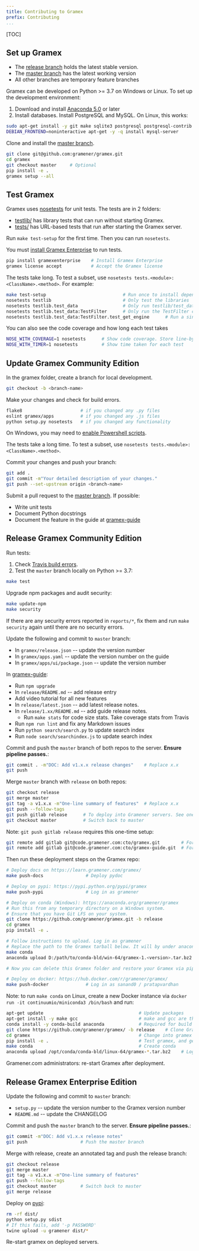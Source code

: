 ```yaml
---
title: Contributing to Gramex
prefix: Contributing
...
```


[TOC]

## Set up Gramex

- The [release branch](http://github.com/gramener/gramex/tree/release/)
  holds the latest stable version.
- The [master branch](http://github.com/gramener/gramex/tree/master/) has the
  latest working version
- All other branches are temporary feature branches

Gramex can be developed on Python >= 3.7 on Windows or Linux.
To set up the development environment:

1. Download and install [Anaconda 5.0](http://continuum.io/downloads) or later
2. Install databases. Install PostgreSQL and MySQL. On Linux, this works:

```bash
sudo apt-get install -y git make sqlite3 postgresql postgresql-contrib libpq-dev python-dev
DEBIAN_FRONTEND=noninteractive apt-get -y -q install mysql-server
```

Clone and install the [master branch](http://github.com/gramener/gramex/tree/master/).

```bash
git clone git@github.com:gramener/gramex.git
cd gramex
git checkout master     # Optional
pip install -e .
gramex setup --all
```

## Test Gramex

Gramex uses [nosetests](https://nose.readthedocs.io/en/latest/) for unit tests.
The tests are in 2 folders:

- [testlib/](https://github.com/gramener/gramex/tree/release/testlib/)
  has library tests that can run without starting Gramex.
- [tests/](https://github.com/gramener/gramex/tree/release/tests/)
  has URL-based tests that run after starting the Gramex server.

Run `make test-setup` for the first time. Then you can run `nosetests`.

You must [install Gramex Enterprise](../install/#install-gramex-enterprise) to run tests.

```bash
pip install gramexenterprise    # Install Gramex Enterprise
gramex license accept           # Accept the Gramex license
```

The tests take long. To test a subset, use `nosetests tests.<module>:<ClassName>.<method>`. For example:

```bash
make test-setup                             # Run once to install dependencies
nosetests testlib                           # Only test the libraries
nosetests testlib.test_data                 # Only run testlib/test_data.py
nosetests testlib.test_data:TestFilter      # Only run the TestFilter class
nosetests testlib.test_data:TestFilter.test_get_engine      # Run a single method
```

You can also see the code coverage and how long each test takes

```bash
NOSE_WITH_COVERAGE=1 nosetests      # Show code coverage. Store line-by-line results in htmlcov/
NOSE_WITH_TIMER=1 nosetests         # Show time taken for each test
```

## Update Gramex Community Edition

In the gramex folder, create a branch for local development.

```bash
git checkout -b <branch-name>
```

Make your changes and check for build errors.

```bash
flake8                      # if you changed any .py files
eslint gramex/apps          # if you changed any .js files
python setup.py nosetests   # if you changed any functionality
```

On Windows, you may need to [enable Powershell scripts](http://stackoverflow.com/a/18533754/100904).

The tests take a long time. To test a subset, use `nosetests tests.<module>:<ClassName>.<method>`.

Commit your changes and push your branch:

```bash
git add .
git commit -m"Your detailed description of your changes."
git push --set-upstream origin <branch-name>
```

Submit a pull request to the [master branch](http://github.com/gramener/gramex/tree/master/).
If possible:

- Write unit tests
- Document Python docstrings
- Document the feature in the guide at [gramex-guide][gramex-guide]


## Release Gramex Community Edition

Run tests:

1. Check [Travis build errors](https://travis-ci.com/gramener/gramex).
2. Test the `master` branch locally on Python >= 3.7:

```bash
make test
```

Upgrade npm packages and audit security:

```bash
make update-npm
make security
```

If there are any security errors reported in `reports/*`, fix them and run `make security` again
until there are no security errors.

Update the following and commit to `master` branch:

- In `gramex/release.json` -- update the version number
- In `gramex/apps.yaml` -- update the version number on the guide
- In `gramex/apps/ui/package.json` -- update the version number

In [gramex-guide][gramex-guide]:

- Run `npm upgrade`
- In `release/README.md` -- add release entry
- Add video tutorial for all new features
- In `release/latest.json` -- add latest release notes.
- In `release/1.xx/README.md` -- add guide release notes.
  - Run `make stats` for code size stats. Take coverage stats from Travis
- Run `npm run lint` and fix any Markdown issues
- Run `python search/search.py` to update search index
- Run `node search/searchindex.js` to update search index

Commit and push the `master` branch of both repos to the server.
**Ensure pipeline passes.**:

```bash
git commit . -m"DOC: Add v1.x.x release changes"    # Replace x.x
git push
```

Merge `master` branch with `release` on both repos:

```bash
git checkout release
git merge master
git tag -a v1.x.x -m"One-line summary of features"  # Replace x.x
git push --follow-tags
git push gitlab release      # To deploy into Gramener servers. See one-time setup below
git checkout master          # Switch back to master
```

Note: `git push gitlab release` requires this one-time setup:

```bash
git remote add gitlab git@code.gramener.com:cto/gramex.git        # For Gramex
git remote add gitlab git@code.gramener.com:cto/gramex-guide.git  # For Guide
```

Then run these deployment steps on the Gramex repo:

```bash
# Deploy docs on https://learn.gramener.com/gramex/
make push-docs                # Deploy pydoc

# Deploy on pypi: https://pypi.python.org/pypi/gramex
make push-pypi                # Log in as gramener

# Deploy on conda (Windows): https://anaconda.org/gramener/gramex
# Run this from any temporary directory on a Windows system.
# Ensure that you have Git LFS on your system.
git clone https://github.com/gramener/gramex.git -b release
cd gramex
pip install -e .

# Follow instructions to upload. Log in as gramener
# Replace the path to the Gramex tarball below. It will by under anaconda/conda-bld
make conda
anaconda upload D:/path/to/conda-bld/win-64/gramex-1.<version>.tar.bz2

# Now you can delete this Gramex folder and restore your Gramex via pip install gramex

# Deploy on docker: https://hub.docker.com/r/gramener/gramex/
make push-docker              # Log in as sanand0 / pratapvardhan
```

Note: to run `make conda` on Linux, create a new Docker instance via
`docker run -it continuumio/miniconda3 /bin/bash` and run:

```bash
apt-get update                                    # Update packages
apt-get install -y make gcc                       # make and gcc are the sole dependencies
conda install -y conda-build anaconda             # Required for build
git clone https://github.com/gramener/gramex/ -b release    # Clone Gramex release branch
cd gramex                                         # Change into gramex dir
pip install -e .                                  # Test gramex, and get orderedattrdict
make conda                                        # Create conda
anaconda upload /opt/conda/conda-bld/linux-64/gramex-*.tar.bz2    # Log in as gramener
```


Gramener.com administrators: re-start Gramex after deployment.

## Release Gramex Enterprise Edition

Update the following and commit to `master` branch:

- `setup.py` -- update the version number to the Gramex version number
- `README.md` -- update the CHANGELOG

Commit and push the `master` branch to the server. **Ensure pipeline passes.**:

```bash
git commit -m"DOC: Add v1.x.x release notes"
git push                    # Push the master branch
```

Merge with release, create an annotated tag and push the release branch:

```bash
git checkout release
git merge master
git tag -a v1.x.x -m"One-line summary of features"
git push --follow-tags
git checkout master         # Switch back to master
git merge release
```

Deploy on [pypi](https://pypi.python.org/pypi/gramexenterprise):

```bash
rm -rf dist/
python setup.py sdist
# If this fails, add '-p PASSWORD'
twine upload -u gramener dist/*
```

Re-start gramex on deployed servers.

[gramex-guide]: https://github.com/gramener/gramex-guide/
